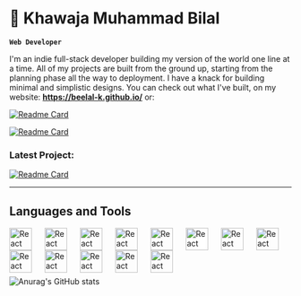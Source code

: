 #  👋 Khawaja Muhammad Bilal

**`Web Developer`**

I'm an indie full-stack developer building my version of the world one line at a time. All of my projects are built from the ground up, starting from the planning phase all the way to deployment. I have a knack for building minimal and simplistic designs. You can check out what I've built, on my website: **https://beelal-k.github.io/** or:

[![Readme Card](https://github-readme-stats.vercel.app/api/pin/?username=beelal-k&repo=to-do-list&theme=dark&border_color=000000)](https://github.com/beelal-k/to-do-list)

[![Readme Card](https://github-readme-stats.vercel.app/api/pin/?username=beelal-k&repo=the-outnet-clone&theme=dark&border_color=000000)](https://github.com/beelal-k/the-outnet-clone)

### Latest Project:
[![Readme Card](https://github-readme-stats.vercel.app/api/pin/?username=beelal-k&repo=packit-cli&theme=dark&border_color=000000)](https://github.com/beelal-k/packit-cli)

---
## Languages and Tools


<img align="left" alt="React" width="40px" style="padding-right:20px;" src="https://cdn.jsdelivr.net/gh/devicons/devicon/icons/react/react-original.svg" />
<img align="left" alt="React" width="40px" style="padding-right:20px;" src="https://cdn.jsdelivr.net/gh/devicons/devicon/icons/nodejs/nodejs-original.svg" />
<img align="left" alt="React" width="40px" style="padding-right:20px;" src="https://cdn.jsdelivr.net/gh/devicons/devicon/icons/javascript/javascript-original.svg" />
<img align="left" alt="React" width="40px" style="padding-right:20px;" src="https://cdn.jsdelivr.net/gh/devicons/devicon/icons/html5/html5-original.svg" />
<img align="left" alt="React" width="40px" style="padding-right:20px;" src="https://cdn.jsdelivr.net/gh/devicons/devicon/icons/css3/css3-original.svg" />
<img align="left"  alt="React" width="40px" style="padding-right:px; background-color:white;" src="https://cdn.jsdelivr.net/gh/devicons/devicon/icons/nextjs/nextjs-original.svg" />
<img align="left" alt="React" width="40px" style="padding-right:20px; padding-left:20px" src="https://cdn.jsdelivr.net/gh/devicons/devicon/icons/github/github-original.svg" />
<img align="left" alt="React" width="40px" style="padding-right:20px;" src="https://cdn.jsdelivr.net/gh/devicons/devicon/icons/linux/linux-original.svg" />
<img align="left" alt="React" width="40px" style="padding-right:20px;" src="https://cdn.jsdelivr.net/gh/devicons/devicon/icons/git/git-original.svg" />
<img align="left" alt="React" width="40px" style="padding-right:20px;" src="https://cdn.jsdelivr.net/gh/devicons/devicon/icons/sass/sass-original.svg" />
<img align="left" alt="React" width="40px" style="padding-right:20px;" src="https://cdn.jsdelivr.net/gh/devicons/devicon/icons/tailwindcss/tailwindcss-plain.svg" />
<img align="left" alt="React" width="40px" style="padding-right:20px;" src="https://cdn.jsdelivr.net/gh/devicons/devicon/icons/laravel/laravel-plain-wordmark.svg" />
<img align="left" alt="React" width="40px" style="padding-right:20px;" src="https://cdn.jsdelivr.net/gh/devicons/devicon/icons/php/php-original.svg" />
<br>

#
<br>


![Anurag's GitHub stats](https://github-readme-stats.vercel.app/api?username=beelal-k&show_icons=true&theme=dracula&border_color=000000)


<!--
**beelal-k/beelal-k** is a ✨ _special_ ✨ repository because its `README.md` (this file) appears on your GitHub profile.

Here are some ideas to get you started:

- 🔭 I’m currently working on ...
- 🌱 I’m currently learning ...
- 👯 I’m looking to collaborate on ...
- 🤔 I’m looking for help with ...
- 💬 Ask me about ...
- 📫 How to reach me: ...
- 😄 Pronouns: ...
- ⚡ Fun fact: ...
-->
